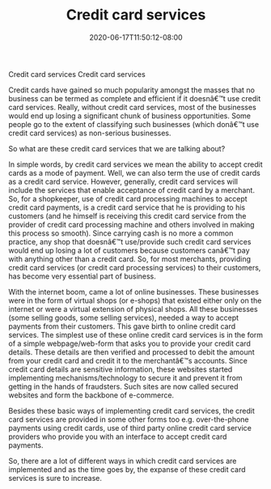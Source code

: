 ﻿---
title: "Credit card services"
date: 2020-06-17T11:50:12-08:00
description: "Credit_Cards Tips for Web Success"
featured_image: "/images/Credit_Cards.jpg"
tags: ["Credit Cards"]
---

Credit card services
Credit card services

Credit cards have gained so much popularity amongst the masses that no business can be termed as complete and efficient if it doesnâ€™t use credit card services. Really, without credit card services, most of the businesses would end up losing a significant chunk of business opportunities. Some people go to the extent of classifying such businesses (which donâ€™t use credit card services) as non-serious businesses. 

So what are these credit card services that we are talking about?

In simple words, by credit card services we mean the ability to accept credit cards as a mode of payment. Well, we can also term the use of credit cards as a credit card service. However, generally, credit card services will include the services that enable acceptance of credit card by a merchant. So, for a shopkeeper, use of credit card processing machines to accept credit card payments, is a credit card service that he is providing to his customers (and he himself is receiving this credit card service from the provider of credit card processing machine and others involved in making this process so smooth). Since carrying cash is no more a common practice, any shop that doesnâ€™t use/provide such credit card services would end up losing a lot of customers because customers canâ€™t pay with anything other than a credit card. So, for most merchants, providing credit card services (or credit card processing services) to their customers, has become very essential part of business.

With the internet boom, came a lot of online businesses. These businesses were in the form of virtual shops (or e-shops) that existed either only on the internet or were a virtual extension of physical shops. All these businesses (some selling goods, some selling services), needed a way to accept payments from their customers. This gave birth to online credit card services. The simplest use of these online credit card services is in the form of a simple webpage/web-form that asks you to provide your credit card details. These details are then verified and processed to debit the amount from your credit card and credit it to the merchantâ€™s accounts. Since credit card details are sensitive information, these websites started implementing mechanisms/technology to secure it and prevent it from getting in the hands of fraudsters. Such sites are now called secured websites and form the backbone of e-commerce.

Besides these basic ways of implementing credit card services, the credit card services are provided in some other forms too e.g. over-the-phone payments using credit cards, use of third party online credit card service providers who provide you with an interface to accept credit card payments. 

So, there are a lot of different ways in which credit card services are implemented and as the time goes by, the expanse of these credit card services is sure to increase.

